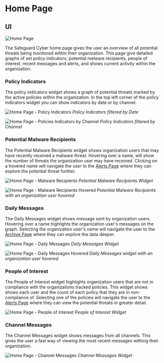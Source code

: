 # Home Page
## UI

![Home Page](Images/Home/HomePage.png)

The Safeguard Cyber home page gives the user an overview of all potential threats being monitored within their organization. This page give detailed graphs of set policy indicators, potential malware recipients, people of interest, recent messages and alerts, and shows current activity within the organization.

### Policy Indicators 

The policy indicators widget shows a graph of potential threats marked by the active policies within the organization. In the top left corner of the policy indicators widget you can show indicators by date or by channel.

![Home Page - Policy Indicators](Images/Home/HomePagePolicyIndicators.png)
*Policy Indicators filtered by Date*

![Home Page - Policies Indicators by Channel](Images/Home/HomePagePolicyIndicatorsbyChannel.png)
*Policy Indicators filtered by Channel*

### Potential Malware Recipients

The Potential Malware Recipients widget shows organization users that may have recently received a malware threat. Hovering over a name, will show the number of threats the organization user may have received. Clicking on a hovered name will navigate the user to the [Alerts Page](Alerts_Page.md) where they can explore the potential threat further. 

![Home Page - Malware Recipients](Images/Home/HomePageMalwareRecipients.png)
*Potential Malware Recipients Widget*

![Home Page - Malware Recipients Hovered](Images/Home/HomePageMalwareRecipientsHovered.png)
*Potential Malware Recipients with an organization user hovered*

### Daily Messages

The Daily Messages widget shows message sent by organization users. Hovering over a name highlights the organization user's messages on the graph. Selecting the organization user's name will navigate the user to the [Archive Page](Archive_Page.md) where they can explore the data deeper. 

![Home Page - Daily Messages](Images/Home/HomePageDailyMessages.png)
*Daily Messages Widget*

![Home Page - Daily Messages Hovered](Images/Home/HomePageDailyMessagesHovered.png)
*Daily Messages widget with an organization user hovered*

### People of Interest

The People of Interest widget highlights organization users that are not in compliance with the organizations tracked policies. This widget shows shows each user and the count of each policy that they are in non-compliance of. Selecting one of the policies will navigate the user to the [Alerts Page](Alerts_Page.md) where they can view the potential threats in greater detail. 

![Home Page - People of Interest](Images/Home/HomePagePeopleOfInterest.png)
*People of Interest Widget*

### Channel Messages

The Channel Messages widget shows messages from all channels. This gives the user a fast way of viewing the most recent messages withing their organization. 

![Home Page - Channel Messages](Images/Home/HomePageChannelMessages.png)
*Channel Messages Widget*